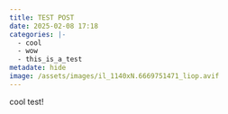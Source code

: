 ```yaml
---
title: TEST POST
date: 2025-02-08 17:18
categories: |-
  - cool
  - wow
  - this_is_a_test
metadate: hide
image: /assets/images/il_1140xN.6669751471_liop.avif
---
```

cool test!
